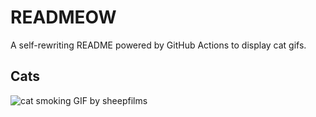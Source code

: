 # READMEOW

A self-rewriting README powered by GitHub Actions to display cat gifs.

## Cats

![cat smoking GIF by sheepfilms](https://media2.giphy.com/media/v1.Y2lkPTlhY2QwMmRhZTNiaDR2ZTVnNzEyNGtsZXdhOWMxOXZ2OTFiNWc5bHJ6MWs5NzA2aCZlcD12MV9naWZzX3NlYXJjaCZjdD1n/l0ExdMHUDKteztyfe/200.gif)
